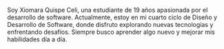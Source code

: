 Soy Xiomara Quispe Celi, una estudiante de 19 años apasionada por el desarrollo de software. Actualmente, estoy en mi cuarto ciclo de Diseño y Desarrollo de Software, donde disfruto explorando nuevas tecnologías y enfrentando desafíos. Siempre busco aprender algo nuevo y mejorar mis habilidades día a día.
